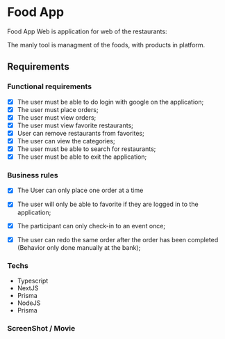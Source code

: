 # Food App

Food App Web is application for web of the restaurants:

The manly tool is managment of the foods, with products in platform. 

## Requirements

### Functional requirements

- [x] The user must be able to do login with google on the application;
- [x] The user must place orders;
- [x] The user must view orders;
- [x] The user must view favorite restaurants;
- [x] User can remove restaurants from favorites;
- [x] The user can view the categories;
- [x] The user must be able to search for restaurants;
- [x] The user must be able to exit the application;

### Business rules

- [x] The User can only place one order at a time
- [x] The user will only be able to favorite if they are logged in to the application;
- [x] The participant can only check-in to an event once;
- [x] The user can redo the same order after the order has been completed (Behavior only done manually at the bank);


### Techs
 - Typescript
 - NextJS 
 - Prisma
 - NodeJS
 - Prisma

### ScreenShot / Movie